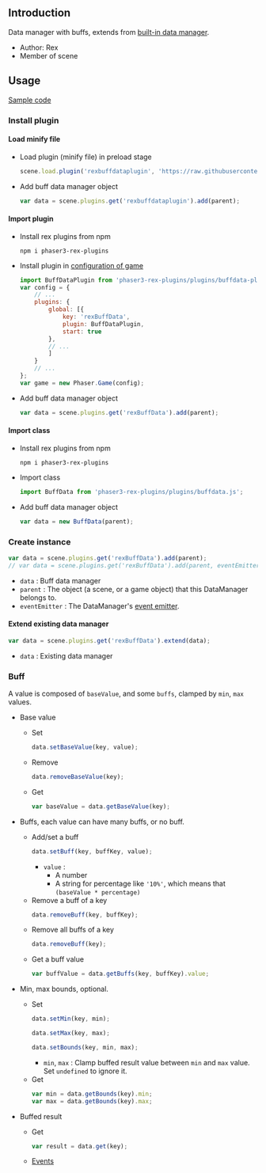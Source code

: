 ## Introduction

Data manager with buffs, extends from [built-in data manager](datamanager.md).

- Author: Rex
- Member of scene

## Usage

[Sample code](https://github.com/rexrainbow/phaser3-rex-notes/tree/master/examples/buffdata)

### Install plugin

#### Load minify file

- Load plugin (minify file) in preload stage
    ```javascript
    scene.load.plugin('rexbuffdataplugin', 'https://raw.githubusercontent.com/rexrainbow/phaser3-rex-notes/master/dist/rexbuffdataplugin.min.js', true);
    ```
- Add buff data manager object
    ```javascript
    var data = scene.plugins.get('rexbuffdataplugin').add(parent);
    ```

#### Import plugin

- Install rex plugins from npm
    ```
    npm i phaser3-rex-plugins
    ```
- Install plugin in [configuration of game](game.md#configuration)
    ```javascript
    import BuffDataPlugin from 'phaser3-rex-plugins/plugins/buffdata-plugin.js';
    var config = {
        // ...
        plugins: {
            global: [{
                key: 'rexBuffData',
                plugin: BuffDataPlugin,
                start: true
            },
            // ...
            ]
        }
        // ...
    };
    var game = new Phaser.Game(config);
    ```
- Add buff data manager object
    ```javascript
    var data = scene.plugins.get('rexBuffData').add(parent);
    ```

#### Import class

- Install rex plugins from npm
    ```
    npm i phaser3-rex-plugins
    ```
- Import class
    ```javascript
    import BuffData from 'phaser3-rex-plugins/plugins/buffdata.js';
    ```
- Add buff data manager object
    ```javascript
    var data = new BuffData(parent);
    ```

### Create instance

```javascript
var data = scene.plugins.get('rexBuffData').add(parent);
// var data = scene.plugins.get('rexBuffData').add(parent, eventEmitter);
```

- `data` : Buff data manager
- `parent` : The object (a scene, or a game object) that this DataManager belongs to.
- `eventEmitter` : The DataManager's [event emitter](eventemitter3.md).

#### Extend existing data manager

```javascript
var data = scene.plugins.get('rexBuffData').extend(data);
```

- `data` : Existing data manager

### Buff

A value is composed of `baseValue`, and some `buffs`, clamped by `min`, `max` values.

- Base value
    - Set
        ```javascript
        data.setBaseValue(key, value);
        ```
    - Remove
        ```javascript
        data.removeBaseValue(key);
        ```        
    - Get
        ```javascript
        var baseValue = data.getBaseValue(key);
        ```

- Buffs, each value can have many buffs, or no buff.
    - Add/set a buff
        ```javascript
        data.setBuff(key, buffKey, value);
        ```
        - `value` :
            - A number
            - A string for percentage like `'10%'`, which means that `(baseValue * percentage)`
    - Remove a buff of a key
        ```javascript
        data.removeBuff(key, buffKey);
        ```
    - Remove all buffs of a key
        ```javascript
        data.removeBuff(key);
        ```
    - Get a buff value
        ```javascript
        var buffValue = data.getBuffs(key, buffKey).value;
        ```
- Min, max bounds, optional.
    - Set
        ```javascript
        data.setMin(key, min);
        ```
        ```javascript
        data.setMax(key, max);
        ```
        ```javascript
        data.setBounds(key, min, max);
        ```
        - `min`, `max` : Clamp buffed result value between `min` and `max` value. Set `undefined` to ignore it.
    - Get
        ```javascript
        var min = data.getBounds(key).min;
        var max = data.getBounds(key).max;
        ```
- Buffed result
    - Get
        ```javascript
        var result = data.get(key);
        ```
    - [Events](datamanager.md#events)
